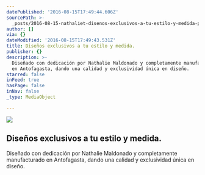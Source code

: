 ```yaml
---
datePublished: '2016-08-15T17:49:44.606Z'
sourcePath: >-
  _posts/2016-08-15-nathaliet-disenos-exclusivos-a-tu-estilo-y-medida-para-verte.md
author: []
via: {}
dateModified: '2016-08-15T17:49:43.531Z'
title: Diseños exclusivos a tu estilo y medida.
publisher: {}
description: >-
  Diseñado con dedicación por Nathalie Maldonado y completamente manufacturado
  en Antofagasta, dando una calidad y exclusividad única en diseño.
starred: false
inFeed: true
hasPage: false
inNav: false
_type: MediaObject

---
```

![](https://the-grid-user-content.s3-us-west-2.amazonaws.com/2a424da4-76d9-4f5d-8984-49484398e4e2.png)

## Diseños exclusivos a tu estilo y medida.

Diseñado con dedicación por Nathalie Maldonado y completamente manufacturado en Antofagasta, dando una calidad y exclusividad única en diseño.